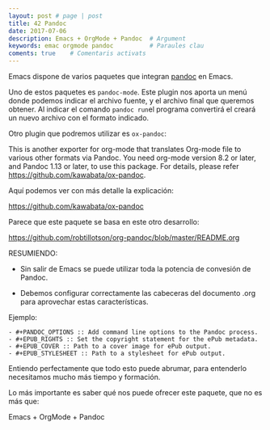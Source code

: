 ```yaml
---
layout: post # page | post
title: 42 Pandoc
date: 2017-07-06 
description: Emacs + OrgMode + Pandoc  # Argument
keywords: emac orgmode pandoc          # Paraules clau
coments: true    # Comentaris activats
---
```


Emacs dispone de varios paquetes que integran [pandoc](http://pandoc.org/) en Emacs.

Uno de estos paquetes es `pandoc-mode`. Este plugin nos aporta un menú donde podemos indicar el archivo fuente, y el archivo final que queremos obtener. Al indicar el comando `pandoc run`el programa convertirá el creará un nuevo archivo con el formato indicado.

Otro plugin que podremos utilizar es `ox-pandoc`:

This is another exporter for org-mode that translates Org-mode file to various other formats via Pandoc. You need org-mode version 8.2 or later, and Pandoc 1.13 or later, to use this package. For details, please refer https://github.com/kawabata/ox-pandoc.

Aquí podemos ver con más detalle la explicación:

https://github.com/kawabata/ox-pandoc

Parece que este paquete se basa en este otro desarrollo:

https://github.com/robtillotson/org-pandoc/blob/master/README.org

RESUMIENDO:

- Sin salir de Emacs se puede utilizar toda la potencia de convesión de Pandoc.

- Debemos configurar correctamente las cabeceras del documento .org para aprovechar estas características.

Ejemplo:

```
- #+PANDOC_OPTIONS :: Add command line options to the Pandoc process.
- #+EPUB_RIGHTS :: Set the copyright statement for the ePub metadata.
- #+EPUB_COVER :: Path to a cover image for ePub output.
- #+EPUB_STYLESHEET :: Path to a stylesheet for ePub output.
```

Entiendo perfectamente que todo esto puede abrumar, para entenderlo necesitamos mucho más tiempo y formación.

Lo más importante es saber qué nos puede ofrecer este paquete, que no es más que:

Emacs + OrgMode + Pandoc
